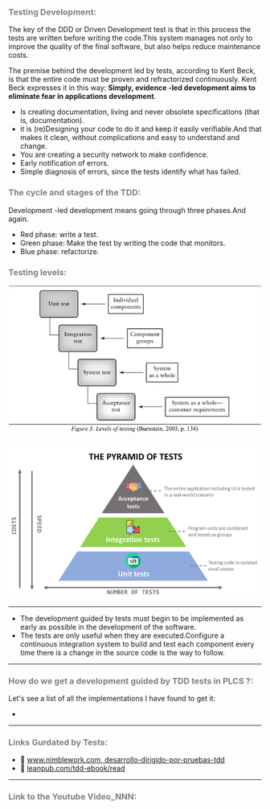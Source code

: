 ### <span style="color:grey">Testing Development:</span>

The key of the DDD or Driven Development test is that in this process the tests are written before writing the code.This system manages not only to improve the quality of the final software, but also helps reduce maintenance costs.

The premise behind the development led by tests, according to Kent Beck, is that the entire code must be proven and refractorized continuously.
Kent Beck expresses it in this way: **Simply, evidence -led development aims to eliminate fear in applications development**.

- Is creating documentation, living and never obsolete specifications (that is, documentation).
- it is (re)Designing your code to do it and keep it easily verifiable.And that makes it clean, without complications and easy to understand and change.
- You are creating a security network to make confidence.
- Early notification of errors.
- Simple diagnosis of errors, since the tests identify what has failed.

### <span style="color:grey">The cycle and stages of the TDD:</span>
Development -led development means going through three phases.And again.

- Red phase: write a test.
- Green phase: Make the test by writing the code that monitors.
- Blue phase: refactorize.

### <span style="color:grey">Testing levels:</span>
![Levels of Testing](../images/Levels_of_Testing.PNG)

![The_Pyramid_Of_Test](../images/The_Pyramid_Of_Test.PNG)
***
- The development guided by tests must begin to be implemented as early as possible in the development of the software.
- The tests are only useful when they are executed.Configure a continuous integration system to build and test each component every time there is a change in the source code is the way to follow.
***
### <span style="color:grey">How do we get a development guided by TDD tests in PLCS ?:</span>

Let's see a list of all the implementations I have found to get it:

-
***
### <span style="color:grey">Links Gurdated by Tests:</span>

- 🔗 [www.nimblework.com, desarrollo-dirigido-por-pruebas-tdd](https://www.nimblework.com/es/agile/desarrollo-dirigido-por-pruebas-tdd/)
- 🔗 [leanpub.com/tdd-ebook/read](https://leanpub.com/tdd-ebook/read)
***
### <span style="color:grey">Link to the Youtube Video_NNN:</span>
